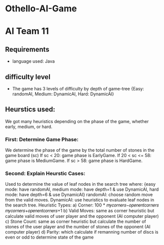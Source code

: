 # Othello-AI-Game
# AI Team 11

## Requirements
* language used: Java
## difficulty level
* The game has 3 levels of difficulty by depth of game-tree {Easy: randomAI, Medium: DynamicAI, Hard: DynamicAI}

## Heurstics used:
We got many heuristics depending on the phase of the game, whether early, medium, or hard.

### First: Determine Game Phase:
We determine the phase of the game by the total number of stones in the game board (sc)
If sc < 20: game phase is EarlyGame.
If 20 < sc <= 58: game phase is MediumGame.
If sc > 58: game phase is HardGame.
### Second: Explain Heurstic Cases:
Used to determine the value of leaf nodes in the search tree where:
{easy mode: have randomAI, medium mode: have depth=1 & use DynamicAI, hard mode: have depth=6 
& use DynamicAI}
randomAI: choose random move from the valid moves.
DynamicAI: use heuristics to evaluate leaf nodes in the search tree.
Heuristic Types:
a) Corner: 100 * 𝑚𝑦𝑐𝑜𝑟𝑛𝑒𝑟𝑠−𝑜𝑝𝑒𝑛𝑒𝑛𝑡𝑐𝑜𝑟𝑛𝑒𝑟𝑠
𝑚𝑦𝑐𝑜𝑟𝑛𝑒𝑟𝑠+𝑜𝑝𝑒𝑛𝑒𝑛𝑡𝑐𝑜𝑟𝑛𝑒𝑟𝑠+1
b) Valid Moves: same as corner heuristic but calculate valid moves of user player and the opponent
(AI computer player)
c) Stone Count: same as corner heuristic but calculate the number of stones of the user player and 
the number of stones of the opponent (AI computer player)
d) Parity: which calculate if remanning number of discs is even or odd to determine state of the 
game
